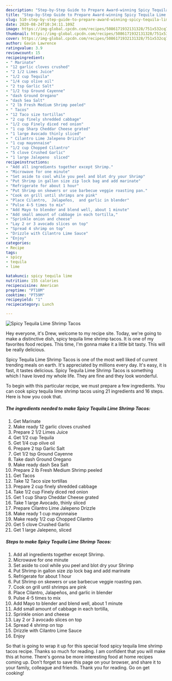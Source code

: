 ```yaml
---
description: "Step-by-Step Guide to Prepare Award-winning Spicy Tequila Lime Shrimp Tacos"
title: "Step-by-Step Guide to Prepare Award-winning Spicy Tequila Lime Shrimp Tacos"
slug: 510-step-by-step-guide-to-prepare-award-winning-spicy-tequila-lime-shrimp-tacos
date: 2020-08-24T10:34:11.109Z
image: https://img-global.cpcdn.com/recipes/5086171932131328/751x532cq70/spicy-tequila-lime-shrimp-tacos-recipe-main-photo.jpg
thumbnail: https://img-global.cpcdn.com/recipes/5086171932131328/751x532cq70/spicy-tequila-lime-shrimp-tacos-recipe-main-photo.jpg
cover: https://img-global.cpcdn.com/recipes/5086171932131328/751x532cq70/spicy-tequila-lime-shrimp-tacos-recipe-main-photo.jpg
author: Gavin Lawrence
ratingvalue: 3.9
reviewcount: 15
recipeingredient:
- " Marinate"
- "12 garlic cloves crushed"
- "2 1/2 Limes Juice"
- "1/2 cup Tequila"
- "1/4 cup olive oil"
- "2 tsp Garlic Salt"
- "1/2 tsp Ground Cayenne"
- "dash Ground Oregano"
- "dash Sea Salt"
- "2 lb Fresh Medium Shrimp peeled"
- " Tacos"
- "12 Taco size tortillas"
- "2 cup finely shredded cabbage"
- "1/2 cup Finely diced red onion"
- "1 cup Sharp Cheddar Cheese grated"
- "1 large Avocado thinly sliced"
- " Cilantro Lime Jalepeno Drizzle"
- "1 cup mayonnaise"
- "1/2 cup Chopped Cilantro"
- "5 clove Crushed Garlic"
- "1 large Jalepeno  sliced"
recipeinstructions:
- "Add all ingredients together except Shrimp."
- "Microwave for one minute"
- "Set aside to cool while you peel and blot dry your Shrimp"
- "Put Shrimp in gallon size zip lock bag and add marinate"
- "Refrigerate for about 1 hour"
- "Put Shrimp on skewers or use barbecue veggie roasting pan."
- "Cook on grill until shrimps are pink"
- "Place Cilantro,  Jalapeños,  and garlic in blender"
- "Pulse 4-5 times to mix"
- "Add Mayo to blender and blend well, about 1 minute"
- "Add small amount of cabbage in each tortilla,"
- "Sprinkle onion and cheese"
- "Lay 2 or 3 avocado slices on top"
- "Spread 4 shrimp on top"
- "Drizzle with Cilantro Lime Sauce"
- "Enjoy"
categories:
- Recipe
tags:
- spicy
- tequila
- lime

katakunci: spicy tequila lime 
nutrition: 155 calories
recipecuisine: American
preptime: "PT10M"
cooktime: "PT59M"
recipeyield: "1"
recipecategory: Lunch

---
```



![Spicy Tequila Lime Shrimp Tacos](https://img-global.cpcdn.com/recipes/5086171932131328/751x532cq70/spicy-tequila-lime-shrimp-tacos-recipe-main-photo.jpg)

Hey everyone, it's Drew, welcome to my recipe site. Today, we're going to make a distinctive dish, spicy tequila lime shrimp tacos. It is one of my favorites food recipes. This time, I'm gonna make it a little bit tasty. This will be really delicious.

Spicy Tequila Lime Shrimp Tacos is one of the most well liked of current trending meals on earth. It's appreciated by millions every day. It's easy, it is fast, it tastes delicious. Spicy Tequila Lime Shrimp Tacos is something which I have loved my whole life. They are fine and they look wonderful.




To begin with this particular recipe, we must prepare a few ingredients. You can cook spicy tequila lime shrimp tacos using 21 ingredients and 16 steps. Here is how you cook that.

<!--inarticleads1-->

##### The ingredients needed to make Spicy Tequila Lime Shrimp Tacos:

1. Get  Marinate
1. Make ready 12 garlic cloves crushed
1. Prepare 2 1/2 Limes Juice
1. Get 1/2 cup Tequila
1. Get 1/4 cup olive oil
1. Prepare 2 tsp Garlic Salt
1. Get 1/2 tsp Ground Cayenne
1. Take dash Ground Oregano
1. Make ready dash Sea Salt
1. Prepare 2 lb Fresh Medium Shrimp peeled
1. Get  Tacos
1. Take 12 Taco size tortillas
1. Prepare 2 cup finely shredded cabbage
1. Take 1/2 cup Finely diced red onion
1. Get 1 cup Sharp Cheddar Cheese grated
1. Take 1 large Avocado, thinly sliced
1. Prepare  Cilantro Lime Jalepeno Drizzle
1. Make ready 1 cup mayonnaise
1. Make ready 1/2 cup Chopped Cilantro
1. Get 5 clove Crushed Garlic
1. Get 1 large Jalepeno,  sliced




<!--inarticleads2-->

##### Steps to make Spicy Tequila Lime Shrimp Tacos:

1. Add all ingredients together except Shrimp.
1. Microwave for one minute
1. Set aside to cool while you peel and blot dry your Shrimp
1. Put Shrimp in gallon size zip lock bag and add marinate
1. Refrigerate for about 1 hour
1. Put Shrimp on skewers or use barbecue veggie roasting pan.
1. Cook on grill until shrimps are pink
1. Place Cilantro,  Jalapeños,  and garlic in blender
1. Pulse 4-5 times to mix
1. Add Mayo to blender and blend well, about 1 minute
1. Add small amount of cabbage in each tortilla,
1. Sprinkle onion and cheese
1. Lay 2 or 3 avocado slices on top
1. Spread 4 shrimp on top
1. Drizzle with Cilantro Lime Sauce
1. Enjoy




So that is going to wrap it up for this special food spicy tequila lime shrimp tacos recipe. Thanks so much for reading. I am confident that you will make this at home. There's gonna be more interesting food at home recipes coming up. Don't forget to save this page on your browser, and share it to your family, colleague and friends. Thank you for reading. Go on get cooking!
